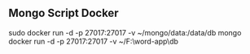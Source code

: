 ## Mongo Script Docker

sudo docker run -d -p 27017:27017 -v ~/mongo/data:/data/db mongo
docker run -d -p 27017:27017 -v ~/F:\word-app\db
